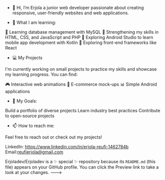 - 👋 Hi, I’m Erjola  a junior web developer passionate about creating responsive, user-friendly websites and web applications.

- 🌱 What I am learning:
  
💾 Learning database management with MySQL
📖 Strengthening my skills in HTML, CSS, and JavaScript and PHP
📱 Exploring Android Studio to learn mobile app development with Kotlin
🎨 Exploring front-end frameworks like React

- 💻 My Projects
  
I'm currently working on small projects to practice my skills and showcase my learning progress. You can find:

🎮 Interactive web animations
🛒 E-commerce mock-ups
📊 Simple Android applications

- 🔭 My Goals:
  
Build a portfolio of diverse projects
Learn industry best practices
Contribute to open-source projects

- 📫 How to reach me:
 
Feel free to reach out or check out my projects!

LinkedIn: https://www.linkedin.com/in/erjola-reufi-1462784b
Email:reufierjola@gmail.com


Erjoladev/Erjoladev is a ✨ special ✨ repository because its `README.md` (this file) appears on your GitHub profile.
You can click the Preview link to take a look at your changes.
--->
